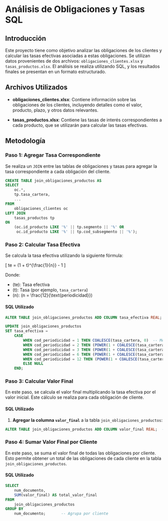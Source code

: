# Análisis de Obligaciones y Tasas SQL

## Introducción

Este proyecto tiene como objetivo analizar las obligaciones de los clientes y calcular las tasas efectivas asociadas a estas obligaciones. Se utilizan datos provenientes de dos archivos: `obligaciones_clientes.xlsx` y `tasas_productos.xlsx`. El análisis se realiza utilizando SQL, y los resultados finales se presentan en un formato estructurado.

## Archivos Utilizados

- **obligaciones_clientes.xlsx**: Contiene información sobre las obligaciones de los clientes, incluyendo detalles como el valor, producto, plazo, y otros datos relevantes.
  
- **tasas_productos.xlsx**: Contiene las tasas de interés correspondientes a cada producto, que se utilizarán para calcular las tasas efectivas.

## Metodología

### Paso 1: Agregar Tasa Correspondiente

Se realiza un `JOIN` entre las tablas de obligaciones y tasas para agregar la tasa correspondiente a cada obligación del cliente.

```sql
CREATE TABLE join_obligaciones_productos AS
SELECT 
    oc.*,
    tp.tasa_cartera,
    ...
FROM 
    obligaciones_clientes oc
LEFT JOIN 
    tasas_productos tp 
ON 
    (oc.id_producto LIKE '%' || tp.segmento || '%' OR 
     oc.id_producto LIKE '%' || tp.cod_subsegmento || '%');
```
### Paso 2: Calcular Tasa Efectiva

Se calcula la tasa efectiva utilizando la siguiente fórmula:

\[ te = (1 + t)^{\frac{1}{n}} - 1 \]

Donde:
- \(te\): Tasa efectiva
- \(t\): Tasa (por ejemplo, `tasa_cartera`)
- \(n\): \(n = \frac{12}{\text{periodicidad}}\)

#### SQL Utilizado

```sql
ALTER TABLE join_obligaciones_productos ADD COLUMN tasa_efectiva REAL;  -- Agregar la columna

UPDATE join_obligaciones_productos
SET tasa_efectiva = 
    CASE 
        WHEN cod_periodicidad = 1 THEN COALESCE(tasa_cartera, 0)  -- Mensual, tasa efectiva es la misma
        WHEN cod_periodicidad = 2 THEN (POWER(1 + COALESCE(tasa_cartera, 0), 0.5) - 1)  -- Bimestral
        WHEN cod_periodicidad = 3 THEN (POWER(1 + COALESCE(tasa_cartera, 0), 1.0/3) - 1)  -- Trimestral
        WHEN cod_periodicidad = 6 THEN (POWER(1 + COALESCE(tasa_cartera, 0), 1.0/6) - 1)  -- Semestral
        WHEN cod_periodicidad = 12 THEN (POWER(1 + COALESCE(tasa_cartera, 0), 1.0/12) - 1)  -- Anual
        ELSE NULL
    END;
```
### Paso 3: Calcular Valor Final

En este paso, se calcula el valor final multiplicando la tasa efectiva por el valor inicial. Este cálculo se realiza para cada obligación de cliente.

#### SQL Utilizado

1. **Agregar la columna `valor_final`** a la tabla `join_obligaciones_productos`:

```sql
ALTER TABLE join_obligaciones_productos ADD COLUMN valor_final REAL;  -- Agregar la columna para el valor final
```
### Paso 4: Sumar Valor Final por Cliente

En este paso, se suma el valor final de todas las obligaciones por cliente. Esto permite obtener un total de las obligaciones de cada cliente en la tabla `join_obligaciones_productos`.

#### SQL Utilizado

```sql
SELECT 
    num_documento,               
    SUM(valor_final) AS total_valor_final
FROM 
    join_obligaciones_productos
GROUP BY 
    num_documento;       -- Agrupa por cliente

